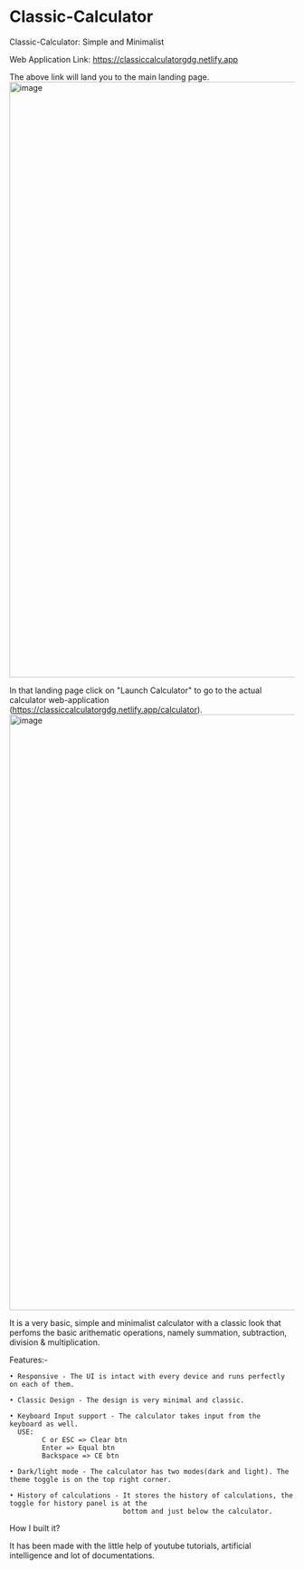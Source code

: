 # Classic-Calculator
Classic-Calculator: Simple and Minimalist

Web Application Link: https://classiccalculatorgdg.netlify.app

The above link will land you to the main landing page.<img width="1919" height="1051" alt="image" src="https://github.com/user-attachments/assets/0e3f36d5-4603-48c5-b11b-3b6ba3b5b05e" />

In that landing page click on "Launch Calculator" to go to the actual calculator web-application (https://classiccalculatorgdg.netlify.app/calculator).
<img width="1919" height="1051" alt="image" src="https://github.com/user-attachments/assets/10f076cf-7cd5-4a4b-a4e4-2b0556ac0af5" />


It is a very basic, simple and minimalist calculator with a classic look that perfoms the basic arithematic operations, namely summation, subtraction, division & multiplication.

Features:-

    • Responsive - The UI is intact with every device and runs perfectly on each of them.

    • Classic Design - The design is very minimal and classic.

    • Keyboard Input support - The calculator takes input from the keyboard as well.
      USE: 
            C or ESC => Clear btn
            Enter => Equal btn
            Backspace => CE btn
            
    • Dark/light mode - The calculator has two modes(dark and light). The theme toggle is on the top right corner.
    
    • History of calculations - It stores the history of calculations, the toggle for history panel is at the 
                                bottom and just below the calculator.
                                
How I built it?

It has been made with the little help of youtube tutorials, artificial intelligence and lot of documentations.
